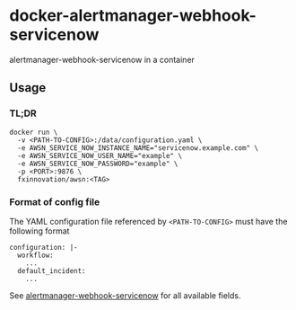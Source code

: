 # docker-alertmanager-webhook-servicenow

alertmanager-webhook-servicenow in a container

## Usage
### TL;DR
```
docker run \
  -v <PATH-TO-CONFIG>:/data/configuration.yaml \
  -e AWSN_SERVICE_NOW_INSTANCE_NAME="servicenow.example.com" \
  -e AWSN_SERVICE_NOW_USER_NAME="example" \
  -e AWSN_SERVICE_NOW_PASSWORD="example" \
  -p <PORT>:9876 \
  fxinnovation/awsn:<TAG>
```

### Format of config file
The YAML configuration file referenced by `<PATH-TO-CONFIG>` must have the following format

```
configuration: |-
  workflow:
    ...
  default_incident:
    ...
```

See [alertmanager-webhook-servicenow](https://github.com/FXinnovation/alertmanager-webhook-servicenow) for all available fields.